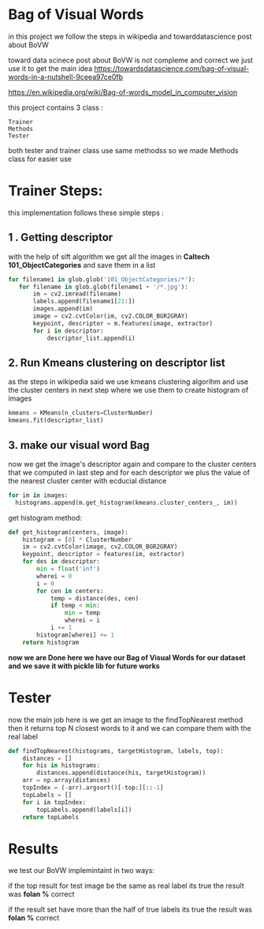# Bag of Visual Words

in this project we follow the steps in wikipedia and towarddatascience post about BoVW

toward data scinece post about BoVW is not compleme and correct we just use it to get the main idea
https://towardsdatascience.com/bag-of-visual-words-in-a-nutshell-9ceea97ce0fb

https://en.wikipedia.org/wiki/Bag-of-words_model_in_computer_vision

this project contains 3 class :

	Trainer
	Methods
	Tester

both tester and trainer class use same methodss so we made Methods class for easier use 


# Trainer Steps:

this implementation follows these simple steps :

## 1 . Getting descriptor
with the help of sift algorithm we get all the images in **Caltech  101_ObjectCategories** and save them in a list
 ```Python
 for filename1 in glob.glob('101_ObjectCategories/*'):
    for filename in glob.glob(filename1 + '/*.jpg'):
        im = cv2.imread(filename)
        labels.append(filename1[21:])
        images.append(im)
        image = cv2.cvtColor(im, cv2.COLOR_BGR2GRAY)
        keypoint, descriptor = m.features(image, extractor)
        for i in descriptor:
            descriptor_list.append(i)
 ```

    

## 2. Run Kmeans clustering on descriptor list

as the steps in wikipedia said we use kmeans clustering algorihm and use the cluster centers in next step where we use them to create histogram of images 
 ```Python
 kmeans = KMeans(n_clusters=ClusterNumber)
 kmeans.fit(descriptor_list)
 ```
    

## 3. make our visual word Bag
now we get the image's descriptor again and compare to the cluster centers that we computed in last step and for each descriptor we plus the value of the nearest cluster center with ecducial distance
  ```Python
  for im in images:
    histograms.append(m.get_histogram(kmeans.cluster_centers_, im))
  ```
    
get histogram method:
```Python
def get_histogram(centers, image):
    histogram = [0] * ClusterNumber
    im = cv2.cvtColor(image, cv2.COLOR_BGR2GRAY)
    keypoint, descriptor = features(im, extractor)
    for des in descriptor:
        min = float('inf')
        wherei = 0
        i = 0
        for cen in centers:
            temp = distance(des, cen)
            if temp < min:
                min = temp
                wherei = i
            i += 1
        histogram[wherei] += 1
    return histogram
```




 **now we are Done here we have our Bag of Visual Words for our dataset and we save it with pickle lib for future works** 


# Tester 

now the main job here is  we get an image to the findTopNearest method 
then it returns top N closest words to it
and we can compare them with the real label  
```Python
def findTopNearest(histograms, targetHistogram, labels, top):
    distances = []
    for his in histograms:
        distances.append(distance(his, targetHistogram))
    arr = np.array(distances)
    topIndex = (-arr).argsort()[-top:][::-1]
    topLabels = []
    for i in topIndex:
        topLabels.append(labels[i])
    return topLabels

 ```
    

# Results
we test our BoVW implemintaint in two ways:

if the top result for test image be the same as real label its true the result was  **folan %** correct 

if the result set have more than the half of true labels its true the result was **folan %** correct

